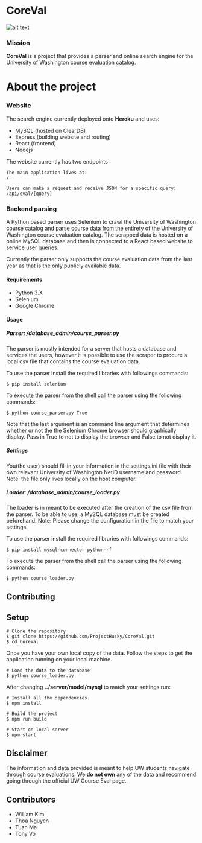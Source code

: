 # CoreVal
![alt text](https://github.com/UWHack/CoreVal/blob/master/client/images/coreval_logo_small.png "CoreVal logo")

### Mission
**CoreVal** is a project that provides a parser and online search engine for the University of 
Washington course evaluation catalog.

# About the project
### Website
The search engine currently deployed onto **Heroku** and uses:
* MySQL (hosted on ClearDB)
* Express (building website and routing)
* React (frontend)
* Nodejs

The website currently has two endpoints
```
The main application lives at:
/

Users can make a request and receive JSON for a specific query:
/api/eval/[query]
```

### Backend parsing
A Python based parser uses Selenium to crawl the University of Washington course catalog and parse 
course data from the entirety of the University of Washington course evaluation catalog. The 
scrapped data is hosted on a online MySQL database and then is connected to a React based 
website to service user queries.

Currently the parser only supports the course evaluation data from the last year as that is the
only publicly available data.
#### Requirements
* Python 3.X
* Selenium
* Google Chrome

#### Usage
##### Parser: /database_admin/course_parser.py
The parser is mostly intended for a server that hosts a database and services the users, however
it is possible to use the scraper to procure a local csv file that contains the course evaluation
data.

To use the parser install the required libraries with followings commands:
```shell
$ pip install selenium
```
To execute the parser from the shell call the parser using the following commands:
```shell
$ python course_parser.py True
```
Note that the last argument is an command line argument that determines whether or not the the
Selenium Chrome browser should graphically display. Pass in True to not to display the browser
and False to not display it.

##### Settings
You(the user) should fill in your information in the settings.ini file with their own relevant
University of Washington NetID username and password. Note: the file only lives locally on the 
host computer.

##### Loader: /database_admin/course_loader.py
The loader is in meant to be executed after the creation of the csv file from the parser.
To be able to use, a MySQL database must be created beforehand.
Note: Please change the configuration in the file to match your settings.

To use the parser install the required libraries with followings commands:
```shell
$ pip install mysql-connector-python-rf
```
To execute the parser from the shell call the parser using the following commands:
```shell
$ python course_loader.py
```
## Contributing
## Setup
```shell
# Clone the repository
$ git clone https://github.com/ProjectHusky/CoreVal.git
$ cd CoreVal
```
Once you have your own local copy of the data. Follow the steps to get the application running on your local machine.
```shell
# Load the data to the database
$ python course_loader.py
```
After changing **../server/model/mysql** to match your settings run: 
```shell
# Install all the dependencies.
$ npm install

# Build the project
$ npm run build

# Start on local server
$ npm start
```

## Disclaimer
The information and data provided is meant to help UW students navigate through course evaluations. We **do not own** any of the data and recommend going through the official UW Course Eval page.

## Contributors
- William Kim
- Thoa Nguyen
- Tuan Ma
- Tony Vo
